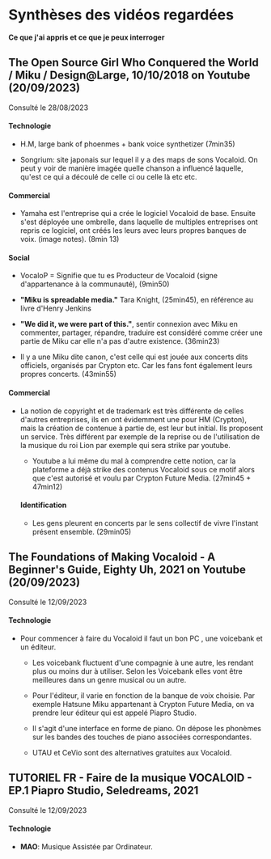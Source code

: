 # Synthèses des vidéos regardées
**Ce que j'ai appris et ce que je peux interroger**

## The Open Source Girl Who Conquered the World / Miku / Design@Large, 10/10/2018 on Youtube (20/09/2023)
Consulté le 28/08/2023

#### Technologie

- H.M, large bank of phoenmes + bank voice synthetizer (7min35)

- Songrium: site japonais sur lequel il y a des maps de sons Vocaloid. On peut y voir de manière imagée quelle chanson a influencé laquelle, qu'est ce qui a découlé de celle ci ou celle là etc etc.

#### Commercial

- Yamaha est l'entreprise qui a crée le logiciel Vocaloid de base. Ensuite s'est déployée une ombrelle, dans laquelle de multiples entreprises ont repris ce logiciel, ont créés les leurs avec leurs propres banques de voix. (image notes). (8min 13)

#### Social
- VocaloP = Signifie que tu es Producteur de Vocaloid (signe d'appartenance à la communauté), (9min50)

- **"Miku is spreadable media."** Tara Knight, (25min45), en référence au livre d'Henry Jenkins

- **"We did it, we were part of this."**, sentir connexion avec Miku en commenter, partager, répandre, traduire est considéré comme créer une partie de Miku car elle n'a pas d'autre existence. (36min23)

- Il y a une Miku dite canon, c'est celle qui est jouée aux concerts dits officiels, organisés par Crypton etc. Car les fans font également leurs propres concerts. (43min55)

#### Commercial

- La notion de copyright et de trademark est très différente de celles d'autres entreprises, ils en ont évidemment une pour HM (Crypton), mais la création de contenue à partie de, est leur but initial. Ils proposent un service. Très différent par exemple de la reprise ou de l'utilisation de la musique du roi Lion par exemple qui sera strike par youtube.
    - Youtube a lui même du mal à comprendre cette notion, car la plateforme a déjà strike des contenus Vocaloid sous ce motif alors que c'est autorisé et voulu par Crypton Future Media. (27min45 + 47min12)

   #### Identification

   - Les gens pleurent en concerts par le sens collectif de vivre l'instant présent ensemble. (29min05) 


## The Foundations of Making Vocaloid - A Beginner's Guide, Eighty Uh, 2021 on Youtube (20/09/2023)
Consulté le 12/09/2023

#### Technologie
- Pour commencer à faire du Vocaloid il faut un bon PC , une voicebank et un éditeur.
    - Les voicebank fluctuent d'une compagnie à une autre, les rendant plus ou moins dur à utiliser. Selon les Voicebank elles vont être meilleures dans un genre musical ou un autre.
    - Pour l'éditeur, il varie en fonction de la banque de voix choisie. Par exemple Hatsune Miku appartenant à Crypton Future Media, on va prendre leur éditeur qui est appelé Piapro Studio.

    - Il s'agit d'une interface en forme de piano. On dépose les phonèmes sur les bandes des touches de piano associées correspondantes.

    - UTAU et CeVio sont des alternatives gratuites aux Vocaloid.

## TUTORIEL FR - Faire de la musique VOCALOID - EP.1 Piapro Studio, Seledreams, 2021
Consulté le 12/09/2023

#### Technologie

- **MAO**: Musique Assistée par Ordinateur.